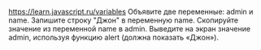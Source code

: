 https://learn.javascript.ru/variables
Объявите две переменные: admin и name.
Запишите строку "Джон" в переменную name.
Скопируйте значение из переменной name в admin.
Выведите на экран значение admin, используя функцию alert (должна показать «Джон»).
